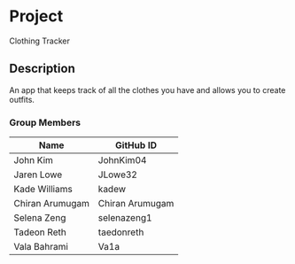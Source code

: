 # Project
Clothing Tracker

## Description
An app that keeps track of all the clothes you have and allows you to create outfits.

### Group Members
| Name            | GitHub ID       |
| --------------- | --------------- | 
| John Kim        | JohnKim04       | 
| Jaren Lowe      | JLowe32         |
| Kade Williams   | kadew           |
| Chiran Arumugam | Chiran Arumugam | 
| Selena Zeng     | selenazeng1     |
| Tadeon Reth     | taedonreth      |
| Vala Bahrami    | Va1a            | 





